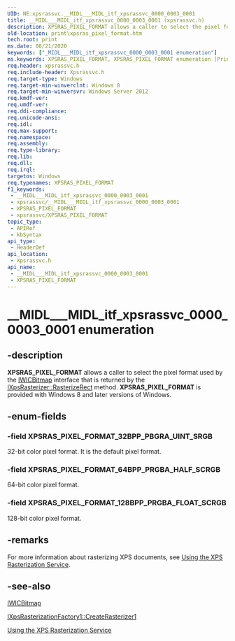 ```yaml
---
UID: NE:xpsrassvc.__MIDL___MIDL_itf_xpsrassvc_0000_0003_0001
title: __MIDL___MIDL_itf_xpsrassvc_0000_0003_0001 (xpsrassvc.h)
description: XPSRAS_PIXEL_FORMAT allows a caller to select the pixel format used by the IWICBitmap interface that is returned by the IXpsRasterizer::RasterizeRect method. XPSRAS_PIXEL_FORMAT is provided with Windows 8 and later versions of Windows.
old-location: print\xpsras_pixel_format.htm
tech.root: print
ms.date: 08/21/2020
keywords: ["_MIDL___MIDL_itf_xpsrassvc_0000_0003_0001 enumeration"]
ms.keywords: XPSRAS_PIXEL_FORMAT, XPSRAS_PIXEL_FORMAT enumeration [Print Devices], XPSRAS_PIXEL_FORMAT_128BPP_PRGBA_FLOAT_SCRGB, XPSRAS_PIXEL_FORMAT_32BPP_PBGRA_UINT_SRGB, XPSRAS_PIXEL_FORMAT_64BPP_PRGBA_HALF_SCRGB, __MIDL___MIDL_itf_xpsrassvc_0000_0003_0001, print.xpsras_pixel_format, xpsrassvc/XPSRAS_PIXEL_FORMAT, xpsrassvc/XPSRAS_PIXEL_FORMAT_128BPP_PRGBA_FLOAT_SCRGB, xpsrassvc/XPSRAS_PIXEL_FORMAT_32BPP_PBGRA_UINT_SRGB, xpsrassvc/XPSRAS_PIXEL_FORMAT_64BPP_PRGBA_HALF_SCRGB
req.header: xpsrassvc.h
req.include-header: Xpsrassvc.h
req.target-type: Windows
req.target-min-winverclnt: Windows 8
req.target-min-winversvr: Windows Server 2012
req.kmdf-ver: 
req.umdf-ver: 
req.ddi-compliance: 
req.unicode-ansi: 
req.idl: 
req.max-support: 
req.namespace: 
req.assembly: 
req.type-library: 
req.lib: 
req.dll: 
req.irql: 
targetos: Windows
req.typenames: XPSRAS_PIXEL_FORMAT
f1_keywords:
 - __MIDL___MIDL_itf_xpsrassvc_0000_0003_0001
 - xpsrassvc/__MIDL___MIDL_itf_xpsrassvc_0000_0003_0001
 - XPSRAS_PIXEL_FORMAT
 - xpsrassvc/XPSRAS_PIXEL_FORMAT
topic_type:
 - APIRef
 - kbSyntax
api_type:
 - HeaderDef
api_location:
 - Xpsrassvc.h
api_name:
 - __MIDL___MIDL_itf_xpsrassvc_0000_0003_0001
 - XPSRAS_PIXEL_FORMAT
---
```


# __MIDL___MIDL_itf_xpsrassvc_0000_0003_0001 enumeration


## -description

**XPSRAS_PIXEL_FORMAT** allows a caller to select the pixel format used by the [IWICBitmap](/windows/win32/api/wincodec/nn-wincodec-iwicbitmap) interface that is returned by the [IXpsRasterizer::RasterizeRect](./nf-xpsrassvc-ixpsrasterizer-rasterizerect.md) method. **XPSRAS_PIXEL_FORMAT** is provided with  Windows 8 and later versions of Windows.

## -enum-fields

### -field XPSRAS_PIXEL_FORMAT_32BPP_PBGRA_UINT_SRGB

32-bit color pixel format. It is the default pixel format.

### -field XPSRAS_PIXEL_FORMAT_64BPP_PRGBA_HALF_SCRGB

64-bit color pixel format.

### -field XPSRAS_PIXEL_FORMAT_128BPP_PRGBA_FLOAT_SCRGB

128-bit color pixel format.

## -remarks

For more information about rasterizing XPS documents, see [Using the XPS Rasterization Service](/windows-hardware/drivers/print/using-the-xps-rasterization-service).

## -see-also

[IWICBitmap](/windows/win32/api/wincodec/nn-wincodec-iwicbitmap)

[IXpsRasterizationFactory1::CreateRasterizer1](/previous-versions/windows/hardware/drivers/hh802468(v=vs.85))

[Using the XPS Rasterization Service](/windows-hardware/drivers/print/using-the-xps-rasterization-service)

